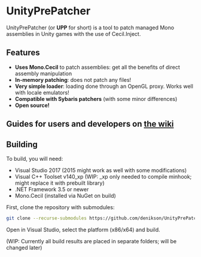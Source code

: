 # UnityPrePatcher

UnityPrePatcher (or **UPP** for short) is a tool to patch managed Mono assemblies in Unity games with the use of Cecil.Inject.

## Features

* **Uses Mono.Cecil** to patch assemblies: get all the benefits of direct assembly manipulation
* **In-memory patching**: does not patch any files!
* **Very simple loader**: loading done through an OpenGL proxy. Works well with locale emulators!
* **Compatible with Sybaris patchers** (with some minor differences)
* **Open source!**

## Guides for users and developers on [the wiki](https://github.com/denikson/UnityPrePatcher/wiki)

## Building

To build, you will need:

* Visual Studio 2017 (2015 might work as well with some modifications)
* Visual C++ Toolset v140_xp (WIP: _xp only needed to compile minhook; might replace it with prebuilt library)
* .NET Framework 3.5 or newer
* Mono.Cecil (installed via NuGet on build)

First, clone the repository with submodules:

```bash
git clone --recurse-submodules https://github.com/denikson/UnityPrePatcher.git
```

Open in Visual Studio, select the platform (x86/x64) and build.

(WIP: Currently all build results are placed in separate folders; will be changed later)